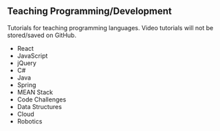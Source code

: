 <body>
<h2>Teaching Programming/Development</h2>
  
  <p>Tutorials for teaching programming languages. Video tutorials will not be stored/saved on GitHub.</p> 
  <ul>
  <li>React</li>
  <li>JavaScript</li>
   <li>jQuery</li>
  <li>C#</li>
  <li>Java</li>
  <li>Spring</li>
  <li>MEAN Stack  </li>
  <li>Code Challenges</li>
  <li>Data Structures</li>
  <li>Cloud</li>
  <li>Robotics</li>
  
</ul>
</body>

